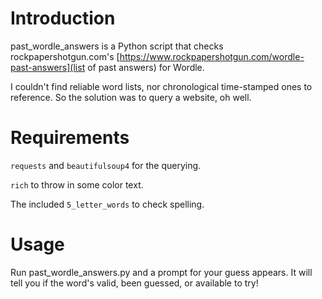 # Introduction
past_wordle_answers is a Python script that checks rockpapershotgun.com's [https://www.rockpapershotgun.com/wordle-past-answers](list of past answers) for Wordle.

I couldn't find reliable word lists, nor chronological time-stamped ones to reference. So the solution was to query a website, oh well.

# Requirements
`requests` and `beautifulsoup4` for the querying.

`rich` to throw in some color text.

The included `5_letter_words` to check spelling.

# Usage
Run past_wordle_answers.py and a prompt for your guess appears.
It will tell you if the word's valid, been guessed, or available to try!

